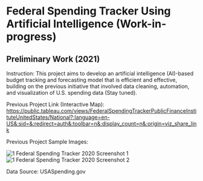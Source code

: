 # Federal Spending Tracker Using Artificial Intelligence (Work-in-progress)

## Preliminary Work (2021)

Instruction: This project aims to develop an artificial intelligence (AI)-based budget tracking and forecasting model that is efficient and effective, building on the previous initiative that involved data cleaning, automation, and visualization of U.S. spending data (Stay tuned).

Previous Project Link (Interactive Map): https://public.tableau.com/views/FederalSpendingTrackerPublicFinanceInstituteUnitedStates/National?:language=en-US&:sid=&:redirect=auth&:toolbar=n&:display_count=n&:origin=viz_share_link

Previous Project Sample Images:

![1 Federal Spending Tracker 2020 Screenshot 1](https://github.com/user-attachments/assets/b5906c3f-99f1-4103-81f1-7c13ac06bddd)
![1 Federal Spending Tracker 2020 Screenshot 2](https://github.com/user-attachments/assets/abc0d6c0-9921-4096-945c-d0f9ad0ca287)

Data Source: USASpending.gov
